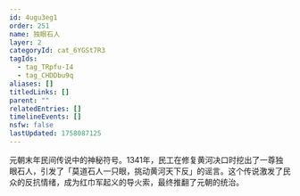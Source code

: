 ```yaml
---
id: 4ugu3eg1
order: 251
name: 独眼石人
layer: 2
categoryId: cat_6YGSt7R3
tagIds:
  - tag_TRpfu-I4
  - tag_CHDDbu9q
aliases: []
titledLinks: []
parent: ""
relatedEntries: []
timelineEvents: []
nsfw: false
lastUpdated: 1758087125
---
```


元朝末年民间传说中的神秘符号。1341年，民工在修复黄河决口时挖出了一尊独眼石人，引发了「莫道石人一只眼，挑动黄河天下反」的谣言。这个传说激发了民众的反抗情绪，成为红巾军起义的导火索，最终推翻了元朝的统治。